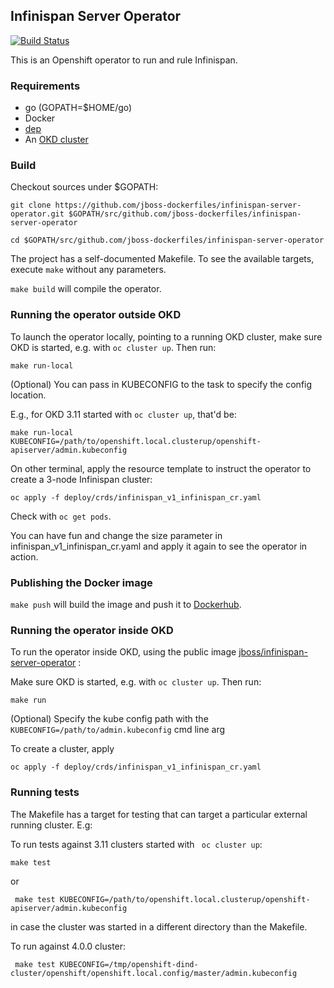 ## Infinispan Server Operator 

[![Build Status](https://travis-ci.org/jboss-dockerfiles/infinispan-server-operator.svg?branch=master)](https://travis-ci.org/jboss-dockerfiles/infinispan-server-operator)

This is an Openshift operator to run and rule Infinispan.

### Requirements


* go (GOPATH=$HOME/go)
* Docker
* [dep](https://github.com/golang/dep#installation)    
* An [OKD cluster](https://www.okd.io/download.html) 


### Build

Checkout sources under $GOPATH:
```
git clone https://github.com/jboss-dockerfiles/infinispan-server-operator.git $GOPATH/src/github.com/jboss-dockerfiles/infinispan-server-operator

cd $GOPATH/src/github.com/jboss-dockerfiles/infinispan-server-operator

```

The project has a self-documented Makefile. To see the available targets, execute ```make``` without any parameters.


```make build``` will compile the operator.


### Running the operator outside OKD


To launch the operator locally, pointing to a running OKD cluster, make sure OKD is started, e.g. with ```oc cluster up```. Then run:


```
make run-local
```

(Optional) You can pass in KUBECONFIG to the task to specify the config location. 

E.g., for OKD 3.11 started with ```oc cluster up```, that'd be:

```
make run-local KUBECONFIG=/path/to/openshift.local.clusterup/openshift-apiserver/admin.kubeconfig
```

On other terminal, apply the resource template to instruct the operator to create a 3-node Infinispan cluster: 
```
oc apply -f deploy/crds/infinispan_v1_infinispan_cr.yaml
```

Check with ```oc get pods```.

You can have fun and change the size parameter in infinispan_v1_infinispan_cr.yaml and apply it again to see the operator in action.  

### Publishing the Docker image

```make push``` will build the image and push it to [Dockerhub](https://hub.docker.com/r/jboss/infinispan-server-operator). 

### Running the operator inside OKD

To run the operator inside OKD, using the public image [jboss/infinispan-server-operator](https://hub.docker.com/r/jboss/infinispan-server-operator) :

Make sure OKD is started, e.g. with ```oc cluster up```. Then run:

```
make run
```

(Optional) Specify the kube config path with the ```KUBECONFIG=/path/to/admin.kubeconfig``` cmd line arg 

To create a cluster, apply

```
oc apply -f deploy/crds/infinispan_v1_infinispan_cr.yaml
```

### Running tests

The Makefile has a target for testing that can target a particular external running cluster. E.g: 

To run tests against 3.11 clusters started with ``` oc cluster up```:

```make test```

or 

``` make test KUBECONFIG=/path/to/openshift.local.clusterup/openshift-apiserver/admin.kubeconfig```  

in case the cluster was started in a different directory than the Makefile.

To run against 4.0.0 cluster:


``` make test KUBECONFIG=/tmp/openshift-dind-cluster/openshift/openshift.local.config/master/admin.kubeconfig```  